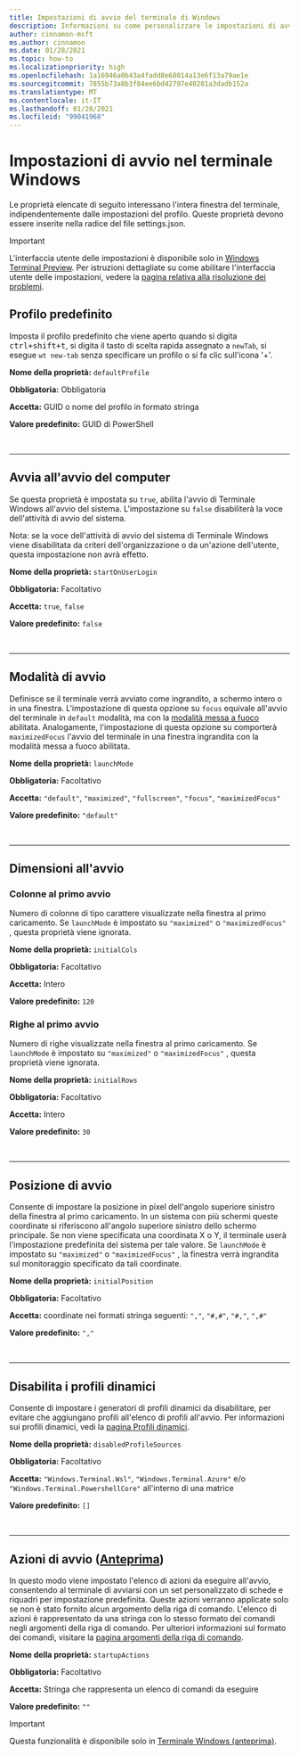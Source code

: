 ```yaml
---
title: Impostazioni di avvio del terminale di Windows
description: Informazioni su come personalizzare le impostazioni di avvio nel terminale di Windows.
author: cinnamon-msft
ms.author: cinnamon
ms.date: 01/28/2021
ms.topic: how-to
ms.localizationpriority: high
ms.openlocfilehash: 1a16946a0b43a4fadd8e68014a13e6f13a79ae1e
ms.sourcegitcommit: 7855b73a8b3f84ee6bd42797e40281a3dadb152a
ms.translationtype: MT
ms.contentlocale: it-IT
ms.lasthandoff: 01/28/2021
ms.locfileid: "99041968"
---
```

# <a name="startup-settings-in-windows-terminal"></a>Impostazioni di avvio nel terminale Windows

Le proprietà elencate di seguito interessano l'intera finestra del terminale, indipendentemente dalle impostazioni del profilo. Queste proprietà devono essere inserite nella radice del file settings.json.

> [!IMPORTANT]
> L'interfaccia utente delle impostazioni è disponibile solo in [Windows Terminal Preview](https://aka.ms/terminal-preview). Per istruzioni dettagliate su come abilitare l'interfaccia utente delle impostazioni, vedere la [pagina relativa alla risoluzione dei problemi](./../troubleshooting.md#open-the-settings-ui).

## <a name="default-profile"></a>Profilo predefinito

Imposta il profilo predefinito che viene aperto quando si digita <kbd>ctrl+shift+t</kbd>, si digita il tasto di scelta rapida assegnato a `newTab`, si esegue `wt new-tab` senza specificare un profilo o si fa clic sull'icona '+'.

**Nome della proprietà:** `defaultProfile`

**Obbligatoria:** Obbligatoria

**Accetta:** GUID o nome del profilo in formato stringa

**Valore predefinito:** GUID di PowerShell

<br />

___

## <a name="launch-on-machine-startup"></a>Avvia all'avvio del computer

Se questa proprietà è impostata su `true`, abilita l'avvio di Terminale Windows all'avvio del sistema. L'impostazione su `false` disabiliterà la voce dell'attività di avvio del sistema.

Nota: se la voce dell'attività di avvio del sistema di Terminale Windows viene disabilitata da criteri dell'organizzazione o da un'azione dell'utente, questa impostazione non avrà effetto.

**Nome della proprietà:** `startOnUserLogin`

**Obbligatoria:** Facoltativo

**Accetta:** `true`, `false`

**Valore predefinito:** `false`

<br />

___

## <a name="launch-mode"></a>Modalità di avvio

Definisce se il terminale verrà avviato come ingrandito, a schermo intero o in una finestra. L'impostazione di questa opzione su `focus` equivale all'avvio del terminale in `default` modalità, ma con la [modalità messa a fuoco](./actions.md#toggle-focus-mode) abilitata. Analogamente, l'impostazione di questa opzione su comporterà `maximizedFocus` l'avvio del terminale in una finestra ingrandita con la modalità messa a fuoco abilitata.

**Nome della proprietà:** `launchMode`

**Obbligatoria:** Facoltativo

**Accetta:** `"default"`, `"maximized"`, `"fullscreen"`, `"focus"`, `"maximizedFocus"`

**Valore predefinito:** `"default"`

<br />

___

## <a name="launch-size"></a>Dimensioni all'avvio

### <a name="columns-on-first-launch"></a>Colonne al primo avvio

Numero di colonne di tipo carattere visualizzate nella finestra al primo caricamento. Se `launchMode` è impostato su `"maximized"` o `"maximizedFocus"` , questa proprietà viene ignorata.

**Nome della proprietà:** `initialCols`

**Obbligatoria:** Facoltativo

**Accetta:** Intero

**Valore predefinito:** `120`

### <a name="rows-on-first-launch"></a>Righe al primo avvio

Numero di righe visualizzate nella finestra al primo caricamento. Se `launchMode` è impostato su `"maximized"` o `"maximizedFocus"` , questa proprietà viene ignorata.

**Nome della proprietà:** `initialRows`

**Obbligatoria:** Facoltativo

**Accetta:** Intero

**Valore predefinito:** `30`

<br />

___

## <a name="launch-position"></a>Posizione di avvio

Consente di impostare la posizione in pixel dell'angolo superiore sinistro della finestra al primo caricamento. In un sistema con più schermi queste coordinate si riferiscono all'angolo superiore sinistro dello schermo principale. Se non viene specificata una coordinata X o Y, il terminale userà l'impostazione predefinita del sistema per tale valore. Se `launchMode` è impostato su `"maximized"` o `"maximizedFocus"` , la finestra verrà ingrandita sul monitoraggio specificato da tali coordinate.

**Nome della proprietà:** `initialPosition`

**Obbligatoria:** Facoltativo

**Accetta:** coordinate nei formati stringa seguenti: `","`, `"#,#"`, `"#,"`, `",#"`

**Valore predefinito:** `","`

<br />

___

## <a name="disable-dynamic-profiles"></a>Disabilita i profili dinamici

Consente di impostare i generatori di profili dinamici da disabilitare, per evitare che aggiungano profili all'elenco di profili all'avvio. Per informazioni sui profili dinamici, vedi la [pagina Profili dinamici](./../dynamic-profiles.md).

**Nome della proprietà:** `disabledProfileSources`

**Obbligatoria:** Facoltativo

**Accetta:** `"Windows.Terminal.Wsl"`, `"Windows.Terminal.Azure"` e/o `"Windows.Terminal.PowershellCore"` all'interno di una matrice

**Valore predefinito:** `[]`

<br />

___

## <a name="startup-actions-preview"></a>Azioni di avvio ([Anteprima](https://aka.ms/terminal-preview))

In questo modo viene impostato l'elenco di azioni da eseguire all'avvio, consentendo al terminale di avviarsi con un set personalizzato di schede e riquadri per impostazione predefinita. Queste azioni verranno applicate solo se non è stato fornito alcun argomento della riga di comando. L'elenco di azioni è rappresentato da una stringa con lo stesso formato dei comandi negli argomenti della riga di comando. Per ulteriori informazioni sul formato dei comandi, visitare la [pagina argomenti della riga di comando](./../command-line-arguments.md).

**Nome della proprietà:** `startupActions`

**Obbligatoria:** Facoltativo

**Accetta:** Stringa che rappresenta un elenco di comandi da eseguire

**Valore predefinito:** `""`

> [!IMPORTANT]
> Questa funzionalità è disponibile solo in [Terminale Windows (anteprima)](https://aka.ms/terminal-preview).
